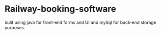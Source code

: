 # Railway-booking-software
bulit using java for front-end forms and UI and mySql for back-end storage purposes.
